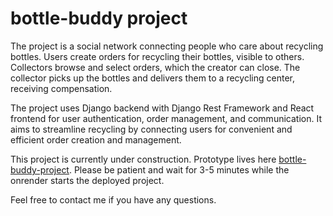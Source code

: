 # bottle-buddy project


The project is a social network connecting people who care about recycling bottles. Users create orders for recycling their bottles, visible to others. 
Collectors browse and select orders, which the creator can close. The collector picks up the bottles and delivers them to a recycling center, 
receiving compensation.

The project uses Django backend with Django Rest Framework and React frontend for user authentication, order management, and communication. 
It aims to streamline recycling by connecting users for convenient and efficient order creation and management.

This project is currently under construction. 
Prototype  lives here [bottle-buddy-project](insert_link_here). Please be patient and wait for 3-5 minutes while the onrender starts the deployed project.

Feel free to contact me if you have any questions.

